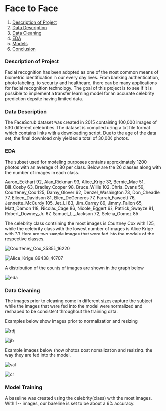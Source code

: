 
# Face to Face
1. [Description of Project](https://github.com/shigos/DoIKnowYou/blob/main/README.md#description-of-project) 
2. [Data Description](https://github.com/shigos/DoIKnowYou/blob/main/README.md#data-description)
3. [Data Cleaning]()
4. [EDA]()
5. [Models]()
6. [Conclusion]()

 ### Description of Project
Facial recognition has been adopted as one of the most common means of biometric identification in our every day lives. From banking authentication, photo labeling, to security and healthcare, there can be many applications for facial recognition technology. The goal of this project is to see if it is possible to implement a transfer learning model for an accurate celebrity prediction depsite having limited data. 

### Data Description
 The FaceScrub dataset was created in 2015 containing 100,000 images of 530 different celebrities. The dataset is compiled using a txt file format which contains links with a downloading script. Due to the age of the data set, the final download only yielded a total of 30,000 photos.


### EDA
  The subset used for modeling purposes contains approximately 1200 photos with an average of 80 per class. Below are the 26 classes along with the number of images in each class. 
  
  
  
Aaron_Eckhart 92,
Alan_Rickman 93,
Alice_Krige 33,
Bernie_Mac 51,
Bill_Cosby 63,
Bradley_Cooper 98,
Bruce_Willis 102,
Chris_Evans 59,
Courteney_Cox 125,
Danny_Glover 62,
Denzel_Washington 73,
Don_Cheadle 77,
Eileen_Davidson 81,
Ellen_DeGeneres 77,
Farrah_Fawcett 76,
Jennette_McCurdy 105,
Jet_Li 83,
Jim_Carrey 89,
Jimmy_Fallon 65,
Matt_Damon 118,
Nicolas_Cage 86,
Nicole_Eggert 63,
Patrick_Swayze 81,
Robert_Downey_Jr. 67,
Samuel_L._Jackson 72,
Selena_Gomez 85

The celebrity class containing the most images is Courtney Cox with 125, while the celebrity class with the lowest number of images is Alice Krige with 33
Here are two sample images that were fed into the models of the respective classes. 



![Courteney_Cox_35355_16220](https://user-images.githubusercontent.com/76585249/132271101-043c2685-bf25-48ee-8fc5-2d445753b153.jpeg)



![Alice_Krige_89438_40707](https://user-images.githubusercontent.com/76585249/132271110-ec2be154-00cb-451f-919e-723f572c94b6.jpeg)


A distribution of the counts of images are shown in the graph below

![eda](https://user-images.githubusercontent.com/76585249/132273176-7ffc12e5-14a7-4400-9b6c-846658a62a88.png)


### Data Cleaning

  The images prior to cleaning come in different sizes capture the subject while the images that were fed into the model were normalized and reshaped to be consistent throughout the training data.
  
Examples below show images prior to normalization and resizing


![rdj](https://user-images.githubusercontent.com/76585249/132273292-0a95c55a-0724-4838-ae7b-fc1e00bc86a1.png)


![jb](https://user-images.githubusercontent.com/76585249/132273296-1c9186aa-1fdc-4d61-a07c-4412afdac387.png)


Example images below show photos post nomalization and resizing, the way they are fed into the model.


![sal](https://user-images.githubusercontent.com/76585249/132273360-1dfcfb30-1be5-4d72-b25f-9c8ab770796e.jpg)

![cr](https://user-images.githubusercontent.com/76585249/132273349-63f798d2-f8ca-456d-9518-c61d2197a417.jpg)

  
  
  
### Model Training
  A baseline was created using the celebrity(class) with the most images. With 1-- images, our baseline is set to be about a 6% accuracy.
